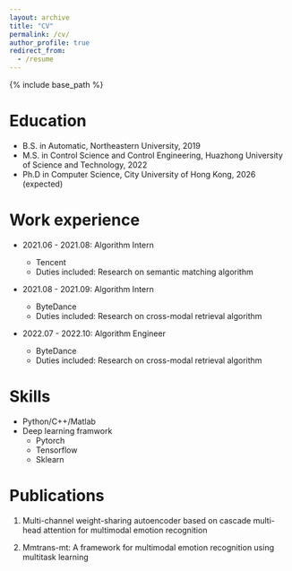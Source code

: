 ```yaml
---
layout: archive
title: "CV"
permalink: /cv/
author_profile: true
redirect_from:
  - /resume
---
```


{% include base_path %}

Education
======
* B.S. in Automatic, Northeastern University, 2019
* M.S. in Control Science and Control Engineering, Huazhong University of Science and Technology, 2022
* Ph.D in Computer Science, City University of Hong Kong, 2026 (expected)

Work experience
======
* 2021.06 - 2021.08: Algorithm Intern
  * Tencent
  * Duties included: Research on semantic matching algorithm

* 2021.08 - 2021.09: Algorithm Intern
  * ByteDance
  * Duties included: Research on cross-modal retrieval algorithm

* 2022.07 - 2022.10: Algorithm Engineer
  * ByteDance
  * Duties included: Research on cross-modal retrieval algorithm
  
Skills
======
* Python/C++/Matlab
* Deep learning framwork
  * Pytorch
  * Tensorflow
  * Sklearn

Publications
======

1. Multi-channel weight-sharing autoencoder based on cascade multi-head attention for multimodal emotion recognition

2. Mmtrans-mt: A framework for multimodal emotion recognition using multitask learning
